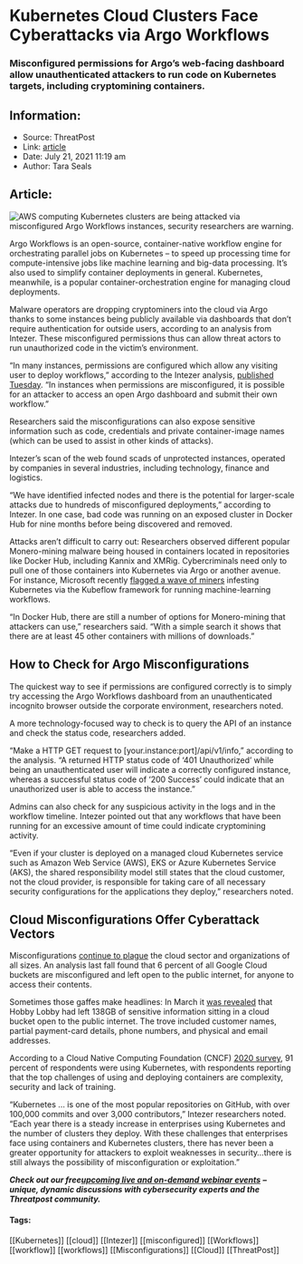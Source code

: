 # Kubernetes Cloud Clusters Face Cyberattacks via Argo Workflows
### Misconfigured permissions for Argo’s web-facing dashboard allow unauthenticated attackers to run code on Kubernetes targets, including cryptomining containers.

## Information:
+ Source: ThreatPost
+ Link: [article](https://kasperskycontenthub.com/threatpost-global/?p=167997)
+ Date: July 21, 2021  11:19 am
+ Author: Tara Seals


## Article:
![AWS computing](https://media.threatpost.com/wp-content/uploads/sites/103/2020/08/21091044/podcast-news-wrap.jpg)
Kubernetes clusters are being attacked via misconfigured Argo Workflows instances, security researchers are warning.


Argo Workflows is an open-source, container-native workflow engine for orchestrating parallel jobs on Kubernetes – to speed up processing time for compute-intensive jobs like machine learning and big-data processing. It’s also used to simplify container deployments in general. Kubernetes, meanwhile, is a popular container-orchestration engine for managing cloud deployments.


Malware operators are dropping cryptominers into the cloud via Argo thanks to some instances being publicly available via dashboards that don’t require authentication for outside users, according to an analysis from Intezer. These misconfigured permissions thus can allow threat actors to run unauthorized code in the victim’s environment.



“In many instances, permissions are configured which allow any visiting user to deploy workflows,” according to the Intezer analysis, [published Tuesday](https://www.intezer.com/blog/container-security/new-attacks-on-kubernetes-via-misconfigured-argo-workflows). “In instances when permissions are misconfigured, it is possible for an attacker to access an open Argo dashboard and submit their own workflow.”


Researchers said the misconfigurations can also expose sensitive information such as code, credentials and private container-image names (which can be used to assist in other kinds of attacks).


Intezer’s scan of the web found scads of unprotected instances, operated by companies in several industries, including technology, finance and logistics.


“We have identified infected nodes and there is the potential for larger-scale attacks due to hundreds of misconfigured deployments,” according to Intezer. In one case, bad code was running on an exposed cluster in Docker Hub for nine months before being discovered and removed.


Attacks aren’t difficult to carry out: Researchers observed different popular Monero-mining malware being housed in containers located in repositories like Docker Hub, including Kannix and XMRig. Cybercriminals need only to pull one of those containers into Kubernetes via Argo or another avenue. For instance, Microsoft recently [flagged a wave of miners](https://threatpost.com/microsoft-cryptomining-kubeflow/166777/) infesting Kubernetes via the Kubeflow framework for running machine-learning workflows.


“In Docker Hub, there are still a number of options for Monero-mining that attackers can use,” researchers said. “With a simple search it shows that there are at least 45 other containers with millions of downloads.”


**How to Check for Argo Misconfigurations**
-------------------------------------------


The quickest way to see if permissions are configured correctly is to simply try accessing the Argo Workflows dashboard from an unauthenticated incognito browser outside the corporate environment, researchers noted.


A more technology-focused way to check is to query the API of an instance and check the status code, researchers added.


“Make a HTTP GET request to [your.instance:port]/api/v1/info,” according to the analysis. “A returned HTTP status code of ‘401 Unauthorized’ while being an unauthenticated user will indicate a correctly configured instance, whereas a successful status code of ‘200 Success’ could indicate that an unauthorized user is able to access the instance.”


Admins can also check for any suspicious activity in the logs and in the workflow timeline. Intezer pointed out that any workflows that have been running for an excessive amount of time could indicate cryptomining activity.


“Even if your cluster is deployed on a managed cloud Kubernetes service such as Amazon Web Service (AWS), EKS or Azure Kubernetes Service (AKS), the shared responsibility model still states that the cloud customer, not the cloud provider, is responsible for taking care of all necessary security configurations for the applications they deploy,” researchers noted.


**Cloud Misconfigurations Offer Cyberattack Vectors**
-----------------------------------------------------


Misconfigurations [continue to plague](https://threatpost.com/google-cloud-buckets-exposed-misconfiguration/159429/) the cloud sector and organizations of all sizes. An analysis last fall found that 6 percent of all Google Cloud buckets are misconfigured and left open to the public internet, for anyone to access their contents.


Sometimes those gaffes make headlines: In March it [was revealed](https://threatpost.com/hobby-lobby-customer-data-cloud-misconfiguration/164980/) that Hobby Lobby had left 138GB of sensitive information sitting in a cloud bucket open to the public internet. The trove included customer names, partial payment-card details, phone numbers, and physical and email addresses.


According to a Cloud Native Computing Foundation (CNCF) [2020 survey](https://www.cncf.io/wp-content/uploads/2020/11/CNCF_Survey_Report_2020.pdf), 91 percent of respondents were using Kubernetes, with respondents reporting that the top challenges of using and deploying containers are complexity, security and lack of training.


“Kubernetes … is one of the most popular repositories on GitHub, with over 100,000 commits and over 3,000 contributors,” Intezer researchers noted. “Each year there is a steady increase in enterprises using Kubernetes and the number of clusters they deploy. With these challenges that enterprises face using containers and Kubernetes clusters, there has never been a greater opportunity for attackers to exploit weaknesses in security…there is still always the possibility of misconfiguration or exploitation.”


***Check out our free***[***upcoming live and on-demand webinar events***](https://threatpost.com/category/webinars/) ***– unique, dynamic discussions with cybersecurity experts and the Threatpost community.***




#### Tags:
[[Kubernetes]] [[cloud]] [[Intezer]] [[misconfigured]] [[Workflows]] [[workflow]] [[workflows]] [[Misconfigurations]] [[Cloud]] [[ThreatPost]]
